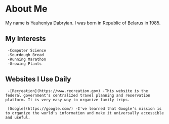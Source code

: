 # About Me
My name is Yauheniya Dabryian. I was born in Republic of Belarus  in 1985.
## My Interests
     -Computer Science
     -Sourdough Bread
     -Running Marathon
     -Growing Plants
## Websites I Use Daily
     -[Recreation](https://www.recreation.gov) -This website is the federal government's centralized travel planning and reservation platform. It is very easy way to organize family trips.
  
     [Google](https://google.com/) -I've learned that Google's mission is to organize the world's information and make it universally accessible and useful. 
   
  